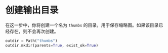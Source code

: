 # 创建输出目录

在这一步中，你将创建一个名为 `thumbs` 的目录，用于保存缩略图。如果该目录已经存在，则不会再次创建。

```python
outdir = Path("thumbs")
outdir.mkdir(parents=True, exist_ok=True)
```
